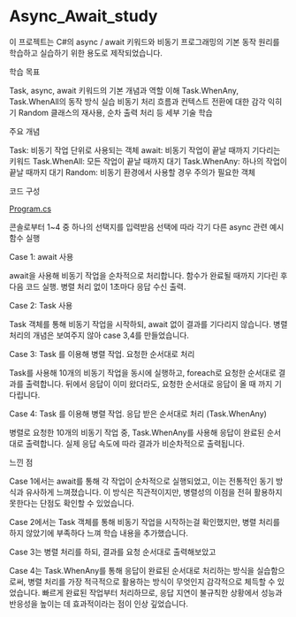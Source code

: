 # Async_Await_study


이 프로젝트는 C#의 async / await 키워드와 비동기 프로그래밍의 기본 동작 원리를 학습하고 실습하기 위한 용도로 제작되었습니다.



학습 목표

Task, async, await 키워드의 기본 개념과 역할 이해
Task.WhenAny, Task.WhenAll의 동작 방식 실습
비동기 처리 흐름과 컨텍스트 전환에 대한 감각 익히기
Random 클래스의 재사용, 순차 출력 처리 등 세부 기술 학습




주요 개념

Task: 비동기 작업 단위로 사용되는 객체
await: 비동기 작업이 끝날 때까지 기다리는 키워드
Task.WhenAll: 모든 작업이 끝날 때까지 대기
Task.WhenAny: 하나의 작업이 끝날 때까지 대기
Random: 비동기 환경에서 사용할 경우 주의가 필요한 객체




코드 구성

[Program.cs](./Program.cs)


콘솔로부터 1~4 중 하나의 선택지를 입력받음
선택에 따라 각기 다른 async 관련 예시 함수 실행


Case 1: await 사용

await을 사용해 비동기 작업을 순차적으로 처리합니다.
함수가 완료될 때까지 기다린 후 다음 코드 실행.
병렬 처리 없이 1초마다 응답 수신 출력.


Case 2: Task 사용  

Task 객체를 통해 비동기 작업을 시작하되, await 없이 결과를 기다리지 않습니다.
병렬 처리의 개념은 보여주지 않아 case 3,4를 만들었습니다.



Case 3: Task 를 이용해 병렬 작업.  요청한 순서대로 처리

Task를 사용해 10개의 비동기 작업을 동시에 실행하고, foreach로 요청한 순서대로 결과를 출력합니다.
뒤에서 응답이 이미 왔더라도, 요청한 순서대로 응답이 올 때 까지 기다립니다.



Case 4:  Task 를 이용해 병렬 작업. 응답 받은 순서대로 처리  (Task.WhenAny)

병렬로 요청한 10개의 비동기 작업 중, Task.WhenAny를 사용해 응답이 완료된 순서대로 출력합니다.
실제 응답 속도에 따라 결과가 비순차적으로 출력됩니다.






느낀 점

Case 1에서는 await를 통해 각 작업이 순차적으로 실행되었고, 이는 전통적인 동기 방식과 유사하게 느껴졌습니다. 이 방식은 직관적이지만, 병렬성의 이점을 전혀 활용하지 못한다는 단점도 확인할 수 있었습니다.

Case 2에서는 Task 객체를 통해 비동기 작업을 시작하는걸 확인했지만, 병렬 처리를 하지 않았기에 부족하다 느껴 학습 내용을 추가했습니다.

Case 3는 병렬 처리를 하되, 결과를 요청 순서대로 출력해보았고

Case 4는 Task.WhenAny를 통해 응답이 완료된 순서대로 처리하는 방식을 실습함으로써, 병렬 처리를 가장 적극적으로 활용하는 방식이 무엇인지 감각적으로 체득할 수 있었습니다. 빠르게 완료된 작업부터 처리하므로, 응답 지연이 불규칙한 상황에서 성능과 반응성을 높이는 데 효과적이라는 점이 인상 깊었습니다.


